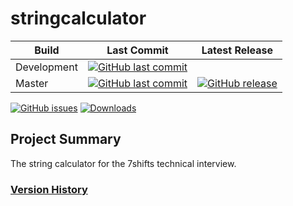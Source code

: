 # stringcalculator
Build | Last Commit | Latest Release
--- | --- | ---
Development | [![GitHub last commit](https://img.shields.io/github/last-commit/schuman-aaron/stringcalculator/2021-07-15_-_0.0.1-Enhancement-Initial_Project-AS)](https://github.com/schuman-aaron/stringcalculator/tree/2021-07-15_-_0.0.1-Enhancement-Initial_Project-AS)
Master | [![GitHub last commit](https://img.shields.io/github/last-commit/schuman-aaron/stringcalculator/master.svg)](https://github.com/schuman-aaron/stringcalculator/tree/master/) | [![GitHub release](https://img.shields.io/github/release/schuman-aaron/stringcalculator.svg)](https://github.com/schuman-aaron/stringcalculator/releases)

[![GitHub issues](https://img.shields.io/github/issues/schuman-aaron/stringcalculator.svg)](https://github.com/schuman-aaron/stringcalculator/issues)
[![Downloads](https://img.shields.io/github/downloads/schuman-aaron/stringcalculator/total.svg?label=Downloads&maxAge=999)](https://github.com/schuman-aaron/stringcalculator/releases)

## Project Summary
The string calculator for the 7shifts technical interview.

### [Version History](/CHANGELOG.md)
